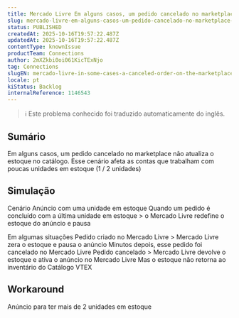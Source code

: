 ```yaml
---
title: Mercado Livre Em alguns casos, um pedido cancelado no marketplace não atualiza o estoque no catálogo
slug: mercado-livre-em-alguns-casos-um-pedido-cancelado-no-marketplace-nao-atualiza-o-estoque-no-catalogo
status: PUBLISHED
createdAt: 2025-10-16T19:57:22.487Z
updatedAt: 2025-10-16T19:57:22.487Z
contentType: knownIssue
productTeam: Connections
author: 2mXZkbi0oi061KicTExNjo
tag: Connections
slugEN: mercado-livre-in-some-cases-a-canceled-order-on-the-marketplace-doesnt-update-stock-in-the-catalog
locale: pt
kiStatus: Backlog
internalReference: 1146543
---
```


>ℹ️ Este problema conhecido foi traduzido automaticamente do inglês.

## Sumário


Em alguns casos, um pedido cancelado no marketplace não atualiza o estoque no catálogo. Esse cenário afeta as contas que trabalham com poucas unidades em estoque (1 / 2 unidades)

## Simulação



Cenário
Anúncio com uma unidade em estoque
Quando um pedido é concluído com a última unidade em estoque > o Mercado Livre redefine o estoque do anúncio e pausa

Em algumas situações
Pedido criado no Mercado Livre > Mercado Livre zera o estoque e pausa o anúncio
Minutos depois, esse pedido foi cancelado no Mercado Livre
Pedido cancelado > Mercado Livre devolve o estoque e ativa o anúncio no Mercado Livre
Mas o estoque não retorna ao inventário do Catálogo VTEX
## Workaround


Anúncio para ter mais de 2 unidades em estoque



